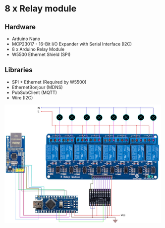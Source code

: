 # 8 x Relay module

## Hardware
- Arduino Nano
- MCP23017 - 16-Bit I/O Expander with Serial Interface (I2C)
- 8 x Arduino Relay Module
- W5500 Ethernet Shield (SPI)

## Libraries
- SPI + Ethernet (Required by W5500)
- EthernetBonjour (MDNS)
- PubSubClient (MQTT)
- Wire (I2C)
  
![8 x Relay module](./8xRelayModule.jpg)